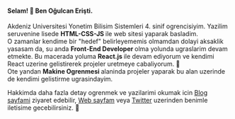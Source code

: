 #### Selam! 👋 Ben Oğulcan Erişti.

Akdeniz Universitesi Yonetim Bilisim Sistemleri 4. sinif ogrencisiyim. Yazilim seruvenine lisede <b> HTML-CSS-JS </b> ile web sitesi yaparak basladim. <br/>
O zamanlar kendime bir "hedef" belirleyememis olmamdan dolayi aksaklik yasasam da, su anda <b> Front-End Developer </b> olma yolunda ugraslarim devam etmekte. Bu macerada yoluma <b> React.js </b> ile devam ediyorum ve kendimi React uzerine gelistirerek projeler uretmeye cabaliyorum.  🧐<br/>
Ote yandan <b> Makine Ogrenmesi </b> alaninda projeler yaparak bu alan uzerinde de kendimi gelistirme ugrasindayim. <br/>

Hakkimda daha fazla detay ogrenmek ve yazilarimi okumak icin [Blog sayfami](https://medium.com/@olcaneristi) ziyaret edebilir, [Web sayfam](https://ogulcaneristi.com/) veya [Twitter](https://twitter.com/ogulcaanX) uzerinden benimle iletisime gecebilirsiniz. 🤙
